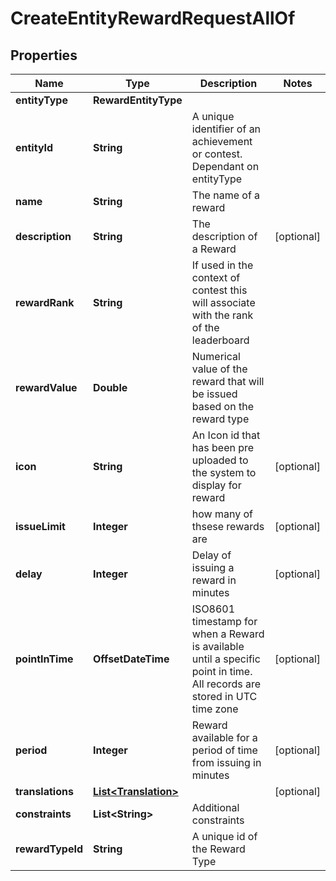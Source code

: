 

# CreateEntityRewardRequestAllOf


## Properties

Name | Type | Description | Notes
------------ | ------------- | ------------- | -------------
**entityType** | **RewardEntityType** |  | 
**entityId** | **String** | A unique identifier of an achievement or contest. Dependant on entityType | 
**name** | **String** | The name of a reward | 
**description** | **String** | The description of a Reward |  [optional]
**rewardRank** | **String** | If used in the context of contest this will associate with the rank of the leaderboard | 
**rewardValue** | **Double** | Numerical value of the reward that will be issued based on the reward type | 
**icon** | **String** | An Icon id that has been pre uploaded to the system to display for reward |  [optional]
**issueLimit** | **Integer** | how many of thsese rewards are |  [optional]
**delay** | **Integer** | Delay of issuing a reward in minutes |  [optional]
**pointInTime** | **OffsetDateTime** | ISO8601 timestamp for when a Reward is available until a specific point in time. All records are stored in UTC time zone |  [optional]
**period** | **Integer** | Reward available for a period of time from issuing in minutes |  [optional]
**translations** | [**List&lt;Translation&gt;**](Translation.md) |  |  [optional]
**constraints** | **List&lt;String&gt;** | Additional constraints | 
**rewardTypeId** | **String** | A unique id of the Reward Type | 



